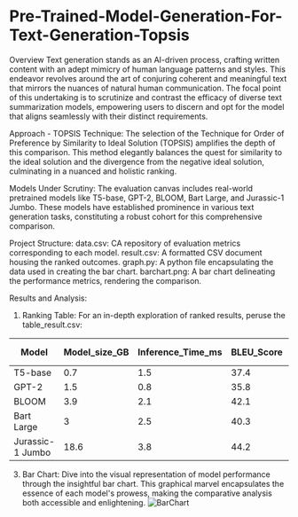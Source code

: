 # **Pre-Trained-Model-Generation-For-Text-Generation-Topsis**

Overview
Text generation stands as an AI-driven process, crafting written content with an adept mimicry of human language patterns and styles. This endeavor revolves around the art of conjuring coherent and meaningful text that mirrors the nuances of natural human communication. The focal point of this undertaking is to scrutinize and contrast the efficacy of diverse text summarization models, empowering users to discern and opt for the model that aligns seamlessly with their distinct requirements.

Approach - TOPSIS Technique:
The selection of the Technique for Order of Preference by Similarity to Ideal Solution (TOPSIS) amplifies the depth of this comparison. This method elegantly balances the quest for similarity to the ideal solution and the divergence from the negative ideal solution, culminating in a nuanced and holistic ranking.

Models Under Scrutiny:
The evaluation canvas includes real-world pretrained models like T5-base, GPT-2, BLOOM, Bart Large, and Jurassic-1 Jumbo. These models have established prominence in various text generation tasks, constituting a robust cohort for this comprehensive comparison.

Project Structure:
data.csv: CA repository of evaluation metrics corresponding to each model.
result.csv: A formatted CSV document housing the ranked outcomes.
graph.py: A python file encapsulating the data used in creating the bar chart.
barchart.png: A bar chart delineating the performance metrics, rendering the comparison.

Results and Analysis:
1. Ranking Table:
For an in-depth exploration of ranked results, peruse the table_result.csv:

| Model            | Model_size_GB | Inference_Time_ms | BLEU_Score | Fact_Checking_Score_(0-100) | TOPSIS_Score | Rank |
| ---------------- | ------------- | ----------------- | ---------- | --------------------------- | ------------ | ---- |
| T5-base          | 0.7           | 1.5               | 37.4       | 85                          | 0.920279     | 1    |
| GPT-2            | 1.5           | 0.8               | 35.8       | 75                          | 0.458519     | 2    |
| BLOOM            | 3.9           | 2.1               | 42.1       | 82                          | 0.149159     | 4    |
| Bart Large       | 3             | 2.5               | 40.3       | 83                          | 0.202173     | 3    |
| Jurassic-1 Jumbo | 18.6          | 3.8               | 44.2       | 88                          | 0.006171     | 5    |

3. Bar Chart:
Dive into the visual representation of model performance through the insightful bar chart. This graphical marvel encapsulates the essence of each model's prowess, making the comparative analysis both accessible and enlightening.
![BarChart](https://github.com/Khyatimunjal/Pre-Trained-Model-Generation-For-Text-Generation-Topsis/assets/98097634/ec638386-d51a-4e91-975d-30430ed14521)

